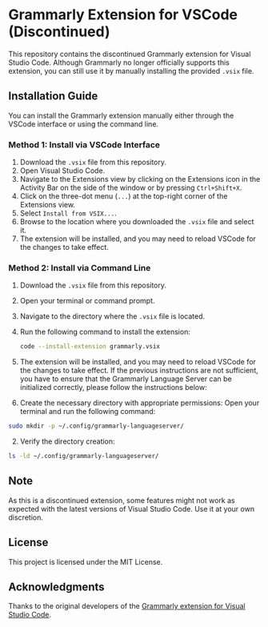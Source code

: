 # Grammarly Extension for VSCode (Discontinued)

This repository contains the discontinued Grammarly extension for Visual Studio Code. Although Grammarly no longer officially supports this extension, you can still use it by manually installing the provided `.vsix` file.

## Installation Guide

You can install the Grammarly extension manually either through the VSCode interface or using the command line.

### Method 1: Install via VSCode Interface

1. Download the `.vsix` file from this repository.
2. Open Visual Studio Code.
3. Navigate to the Extensions view by clicking on the Extensions icon in the Activity Bar on the side of the window or by pressing `Ctrl+Shift+X`.
4. Click on the three-dot menu (`...`) at the top-right corner of the Extensions view.
5. Select `Install from VSIX...`.
6. Browse to the location where you downloaded the `.vsix` file and select it.
7. The extension will be installed, and you may need to reload VSCode for the changes to take effect.

### Method 2: Install via Command Line

1. Download the `.vsix` file from this repository.
2. Open your terminal or command prompt.
3. Navigate to the directory where the `.vsix` file is located.
4. Run the following command to install the extension:
    ```bash
    code --install-extension grammarly.vsix
    ```

5. The extension will be installed, and you may need to reload VSCode for the changes to take effect.
If the previous instructions are not sufficient, you have to ensure that the Grammarly Language Server can be initialized correctly, please follow the instructions below:

1. Create the necessary directory with appropriate permissions:
Open your terminal and run the following command:
```bash
sudo mkdir -p ~/.config/grammarly-languageserver/
```

2. Verify the directory creation:
```bash
ls -ld ~/.config/grammarly-languageserver/
```

## Note

As this is a discontinued extension, some features might not work as expected with the latest versions of Visual Studio Code. Use it at your own discretion.

## License

This project is licensed under the MIT License.
## Acknowledgments

Thanks to the original developers of the [Grammarly extension for Visual Studio Code](https://github.com/znck/grammarly).

